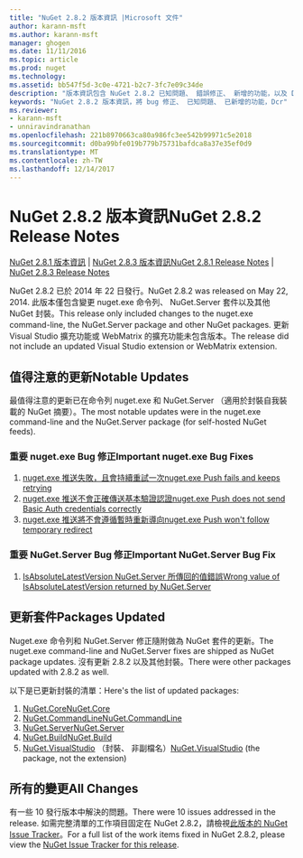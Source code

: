 ```yaml
---
title: "NuGet 2.8.2 版本資訊 |Microsoft 文件"
author: karann-msft
ms.author: karann-msft
manager: ghogen
ms.date: 11/11/2016
ms.topic: article
ms.prod: nuget
ms.technology: 
ms.assetid: bb547f5d-3c0e-4721-b2c7-3fc7e09c34de
description: "版本資訊包含 NuGet 2.8.2 已知問題、 錯誤修正、 新增的功能，以及 Dcr。"
keywords: "NuGet 2.8.2 版本資訊，將 bug 修正、 已知問題、 已新增的功能，Dcr"
ms.reviewer:
- karann-msft
- unniravindranathan
ms.openlocfilehash: 221b8970663ca80a986fc3ee542b99971c5e2018
ms.sourcegitcommit: d0ba99bfe019b779b75731bafdca8a37e35ef0d9
ms.translationtype: MT
ms.contentlocale: zh-TW
ms.lasthandoff: 12/14/2017
---
```

# <a name="nuget-282-release-notes"></a><span data-ttu-id="aae36-104">NuGet 2.8.2 版本資訊</span><span class="sxs-lookup"><span data-stu-id="aae36-104">NuGet 2.8.2 Release Notes</span></span>

<span data-ttu-id="aae36-105">[NuGet 2.8.1 版本資訊](../release-notes/nuget-2.8.1.md) | [NuGet 2.8.3 版本資訊](../release-notes/nuget-2.8.3.md)</span><span class="sxs-lookup"><span data-stu-id="aae36-105">[NuGet 2.8.1 Release Notes](../release-notes/nuget-2.8.1.md) | [NuGet 2.8.3 Release Notes](../release-notes/nuget-2.8.3.md)</span></span>

<span data-ttu-id="aae36-106">NuGet 2.8.2 已於 2014 年 22 日發行。</span><span class="sxs-lookup"><span data-stu-id="aae36-106">NuGet 2.8.2 was released on May 22, 2014.</span></span>  <span data-ttu-id="aae36-107">此版本僅包含變更 nuget.exe 命令列、 NuGet.Server 套件以及其他 NuGet 封裝。</span><span class="sxs-lookup"><span data-stu-id="aae36-107">This release only included changes to the nuget.exe command-line, the NuGet.Server package and other NuGet packages.</span></span>  <span data-ttu-id="aae36-108">更新 Visual Studio 擴充功能或 WebMatrix 的擴充功能未包含版本。</span><span class="sxs-lookup"><span data-stu-id="aae36-108">The release did not include an updated Visual Studio extension or WebMatrix extension.</span></span>

## <a name="notable-updates"></a><span data-ttu-id="aae36-109">值得注意的更新</span><span class="sxs-lookup"><span data-stu-id="aae36-109">Notable Updates</span></span>

<span data-ttu-id="aae36-110">最值得注意的更新已在命令列 nuget.exe 和 NuGet.Server （適用於封裝自我裝載的 NuGet 摘要）。</span><span class="sxs-lookup"><span data-stu-id="aae36-110">The most notable updates were in the nuget.exe command-line and the NuGet.Server package (for self-hosted NuGet feeds).</span></span>

### <a name="important-nugetexe-bug-fixes"></a><span data-ttu-id="aae36-111">重要 nuget.exe Bug 修正</span><span class="sxs-lookup"><span data-stu-id="aae36-111">Important nuget.exe Bug Fixes</span></span>

1. [<span data-ttu-id="aae36-112">nuget.exe 推送失敗，且會持續重試一次</span><span class="sxs-lookup"><span data-stu-id="aae36-112">nuget.exe Push fails and keeps retrying</span></span>](https://nuget.codeplex.com/workitem/4000)
1. [<span data-ttu-id="aae36-113">nuget.exe 推送不會正確傳送基本驗證認證</span><span class="sxs-lookup"><span data-stu-id="aae36-113">nuget.exe Push does not send Basic Auth credentials correctly</span></span>](https://nuget.codeplex.com/workitem/4109)
1. [<span data-ttu-id="aae36-114">nuget.exe 推送將不會遵循暫時重新導向</span><span class="sxs-lookup"><span data-stu-id="aae36-114">nuget.exe Push won't follow temporary redirect</span></span>](https://nuget.codeplex.com/workitem/4050)

### <a name="important-nugetserver-bug-fix"></a><span data-ttu-id="aae36-115">重要 NuGet.Server Bug 修正</span><span class="sxs-lookup"><span data-stu-id="aae36-115">Important NuGet.Server Bug Fix</span></span>

1. [<span data-ttu-id="aae36-116">IsAbsoluteLatestVersion NuGet.Server 所傳回的值錯誤</span><span class="sxs-lookup"><span data-stu-id="aae36-116">Wrong value of IsAbsoluteLatestVersion returned by NuGet.Server</span></span>](https://nuget.codeplex.com/workitem/4147)

## <a name="packages-updated"></a><span data-ttu-id="aae36-117">更新套件</span><span class="sxs-lookup"><span data-stu-id="aae36-117">Packages Updated</span></span>

<span data-ttu-id="aae36-118">Nuget.exe 命令列和 NuGet.Server 修正隨附做為 NuGet 套件的更新。</span><span class="sxs-lookup"><span data-stu-id="aae36-118">The nuget.exe command-line and NuGet.Server fixes are shipped as NuGet package updates.</span></span>  <span data-ttu-id="aae36-119">沒有更新 2.8.2 以及其他封裝。</span><span class="sxs-lookup"><span data-stu-id="aae36-119">There were other packages updated with 2.8.2 as well.</span></span>

<span data-ttu-id="aae36-120">以下是已更新封裝的清單：</span><span class="sxs-lookup"><span data-stu-id="aae36-120">Here's the list of updated packages:</span></span>

1. [<span data-ttu-id="aae36-121">NuGet.Core</span><span class="sxs-lookup"><span data-stu-id="aae36-121">NuGet.Core</span></span>](https://www.nuget.org/packages/NuGet.Core/)
1. [<span data-ttu-id="aae36-122">NuGet.CommandLine</span><span class="sxs-lookup"><span data-stu-id="aae36-122">NuGet.CommandLine</span></span>](https://www.nuget.org/packages/NuGet.CommandLine/)
1. [<span data-ttu-id="aae36-123">NuGet.Server</span><span class="sxs-lookup"><span data-stu-id="aae36-123">NuGet.Server</span></span>](https://www.nuget.org/packages/NuGet.Server/)
1. [<span data-ttu-id="aae36-124">NuGet.Build</span><span class="sxs-lookup"><span data-stu-id="aae36-124">NuGet.Build</span></span>](https://www.nuget.org/packages/NuGet.Build/)
1. <span data-ttu-id="aae36-125">[NuGet.VisualStudio](https://www.nuget.org/packages/NuGet.VisualStudio/) （封裝、 非副檔名）</span><span class="sxs-lookup"><span data-stu-id="aae36-125">[NuGet.VisualStudio](https://www.nuget.org/packages/NuGet.VisualStudio/) (the package, not the extension)</span></span>

## <a name="all-changes"></a><span data-ttu-id="aae36-126">所有的變更</span><span class="sxs-lookup"><span data-stu-id="aae36-126">All Changes</span></span>
<span data-ttu-id="aae36-127">有一些 10 發行版本中解決的問題。</span><span class="sxs-lookup"><span data-stu-id="aae36-127">There were 10 issues addressed in the release.</span></span> <span data-ttu-id="aae36-128">如需完整清單的工作項目固定在 NuGet 2.8.2，請檢視[此版本的 NuGet Issue Tracker](https://nuget.codeplex.com/workitem/list/advanced?keyword=&status=All&type=All&priority=All&release=NuGet%202.8.2&assignedTo=All&component=All&sortField=LastUpdatedDate&sortDirection=Descending&page=0&reasonClosed=All)。</span><span class="sxs-lookup"><span data-stu-id="aae36-128">For a full list of the work items fixed in NuGet 2.8.2, please view the [NuGet Issue Tracker for this release](https://nuget.codeplex.com/workitem/list/advanced?keyword=&status=All&type=All&priority=All&release=NuGet%202.8.2&assignedTo=All&component=All&sortField=LastUpdatedDate&sortDirection=Descending&page=0&reasonClosed=All).</span></span>
